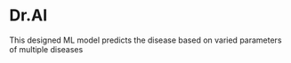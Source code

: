 # Dr.AI
This designed ML model predicts the disease based on varied parameters of multiple diseases
